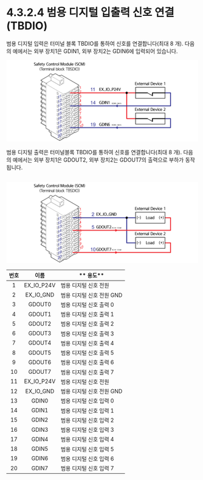 # 4.3.2.4 범용 디지털 입출력 신호 연결(TBDIO)

범용 디지털 입력은 터미널 블록 TBDIO를 통하여 신호를 연결합니다(최대 8 개). 다음의 예에서는 외부 장치1은 GDIN1, 외부 장치2는 GDIN6에 입력되어 있습니다.

![그림 32 범용 디지털 입력 신호 연결(TBDIO)](../../../.gitbook/assets/image113.png)

범용 디지털 출력은 터미널블록 TBDIO를 통하여 신호를 연결합니다(최대 8 개). 다음의 예에서는 외부 장치1은 GDOUT2, 외부 장치2는 GDOUT7의 출력으로 부하가 동작됩니다.

|     |
| :-: |

![그림 33 범용 디지털 출력 신호 연결(TBDIO)](../../../.gitbook/assets/image114.png)

| **번호** |   **이름**   | **                                     용도** |
| :----: | :--------: | ------------------------------------------- |
|    1   | EX_IO_P24V | 범용 디지털 신호 전원                                |
|    2   |  EX_IO_GND | 범용 디지털 신호 전원 GND                            |
|    3   |   GDOUT0   | 범용 디지털 신호 출력 0                              |
|    4   |   GDOUT1   | 범용 디지털 신호 출력 1                              |
|    5   |   GDOUT2   | 범용 디지털 신호 출력 2                              |
|    6   |   GDOUT3   | 범용 디지털 신호 출력 3                              |
|    7   |   GDOUT4   | 범용 디지털 신호 출력 4                              |
|    8   |   GDOUT5   | 범용 디지털 신호 출력 5                              |
|    9   |   GDOUT6   | 범용 디지털 신호 출력 6                              |
|   10   |   GDOUT7   | 범용 디지털 신호 출력 7                              |
|   11   | EX_IO_P24V | 범용 디지털 신호 전원                                |
|   12   |  EX_IO_GND | 범용 디지털 신호 전원 GND                            |
|   13   |    GDIN0   | 범용 디지털 신호 입력 0                              |
|   14   |    GDIN1   | 범용 디지털 신호 입력 1                              |
|   15   |    GDIN2   | 범용 디지털 신호 입력 2                              |
|   16   |    GDIN3   | 범용 디지털 신호 입력 3                              |
|   17   |    GDIN4   | 범용 디지털 신호 입력 4                              |
|   18   |    GDIN5   | 범용 디지털 신호 입력 5                              |
|   19   |    GDIN6   | 범용 디지털 신호 입력 6                              |
|   20   |    GDIN7   | 범용 디지털 신호 입력 7                              |
